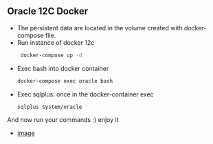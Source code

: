 ## Oracle 12C Docker

* The persistent data are located in the volume created with docker-compose file.
* Run instance of docker 12c
  ```bash
   docker-compose up -d
  ```
* Exec bash into docker container
  ```bash
  docker-compose exec oracle bash
  ```
* Exec sqlplus: once in the docker-container exec
  ```bash
  sqlplus system/oracle
  ```

And now run your commands :) enjoy it

* [image](https://hub.docker.com/r/sath89/oracle-12c/)
